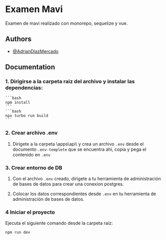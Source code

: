 # Examen Mavi

Examen de mavi realizado con monorepo, sequelize y vue.

## Authors

- [@AdrianDiazMercado](https://www.github.com/AdrianDiazMercado)

## Documentation

### 1. Dirigirse a la carpeta raiz del archivo y instalar las dependencias: 
    ```bash
    npm install
    ```
    ```bash
    npx turbo run build
    ```
### 2. Crear archivo .env
1. Dirigete a la carpeta \apps\api\ y crea un archivo `.env` desde el documento `.env-templete` que se encuentra ahi, copia y pega el contenido en `.env`

### 3. Crear entorno de DB
1. Con el archivo `.env` creado, dirigete a tu herramienta de administración de bases de datos para crear una conexion postgres.

2. Colocar los datos correspondientes desde `.env` en tu herramienta de administración de bases de datos.

### 4 Iniciar el proyecto
Ejecuta el siguiente comando desde la carpeta raiz:
```bach
npm run dev
 ```